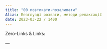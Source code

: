 ```yaml
---
title: "00 повтикати-позалипати"
Alias: Безглузді розваги, методи релаксації
date: 2023-03-22 / 1400  
---
```

Zero-Links & Links:  


—  
